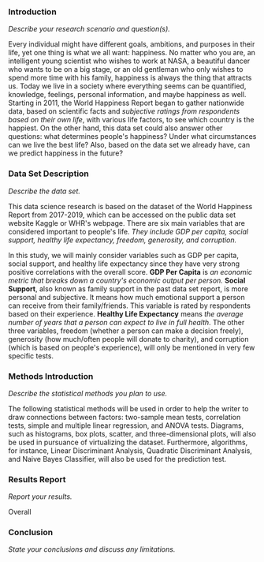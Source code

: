 ### Introduction

*Describe your research scenario and question(s).*

Every individual might have different goals, ambitions, and purposes in their life, yet one thing is what we all want: happiness. No matter who you are, an intelligent young scientist who wishes to work at NASA, a beautiful dancer who wants to be on a big stage, or an old gentleman who only wishes to spend more time with his family, happiness is always the thing that attracts us. Today we live in a society where everything seems can be quantified, knowledge, feelings, personal information, and maybe happiness as well. Starting in 2011, the World Happiness Report began to gather nationwide data, based on scientific facts and *subjective ratings from respondents based on their own life*, with various life factors, to see which country is the happiest. On the other hand, this data set could also answer other questions: what determines people's happiness? Under what circumstances can we live the best life? Also, based on the data set we already have, can we predict happiness in the future? 

### Data Set Description

*Describe the data set.*

This data science research is based on the dataset of the World Happiness Report from 2017-2019, which can be accessed on the public data set website Kaggle or WHR's webpage. There are six main variables that are considered important to people's life. *They include GDP per capita, social support, healthy life expectancy, freedom, generosity, and corruption.* 

In this study, we will mainly consider variables such as GDP per capita, social support, and healthy life expectancy since they have very strong positive correlations with the overall score. **GDP Per Capita** is *an economic metric that breaks down a country's economic output per  person.* **Social Support**, also known as family support in the past data set report, is more personal and subjective. It means how much emotional support a person can receive from their family/friends. This variable is rated by respondents based on their experience. **Healthy Life Expectancy** means *the average number of years that a person can expect to live in full health*. The other three variables, freedom (whether a person can make a decision freely), generosity (how much/often people will donate to charity), and corruption (which is based on people's experience), will only be mentioned in very few specific tests.



### Methods Introduction

*Describe the statistical methods you plan to use.*

The following statistical methods will be used in order to help the writer to draw connections between factors: two-sample mean tests, correlation tests, simple and multiple linear regression, and ANOVA tests. Diagrams, such as histograms, box plots, scatter, and three-dimensional plots, will also be used in pursuance of virtualizing the dataset. Furthermore, algorithms, for instance, Linear Discriminant Analysis, Quadratic Discriminant Analysis, and Naive Bayes Classifier, will also be used for the prediction test.



### Results Report

*Report your results.*

Overall 

















### Conclusion

*State your conclusions and discuss any limitations.*

